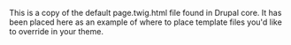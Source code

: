This is a copy of the default page.twig.html file found in Drupal core. It has been placed here as an example of where to place template files you'd like to override in your theme.